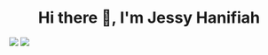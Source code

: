 <h1 align="center">Hi there 👋, I'm Jessy Hanifiah</h1>
<img src="https://github-readme-stats.vercel.app/api?username=jeeehaan&count_private=true&show_icons=true&theme=radical" />
<img src="https://github-readme-stats.vercel.app/api/top-langs/?username=jeeehaan&&count_private=true&theme=radical" />




<!--
**jeeehaan/jeeehaan** is a ✨ _special_ ✨ repository because its `README.md` (this file) appears on your GitHub profile.

Here are some ideas to get you started:

- 🔭 I’m currently working on ...
- 🌱 I’m currently learning ...
- 👯 I’m looking to collaborate on ...
- 🤔 I’m looking for help with ...
- 💬 Ask me about ...
- 📫 How to reach me: ...
- 😄 Pronouns: ...
- ⚡ Fun fact: ...
-->
